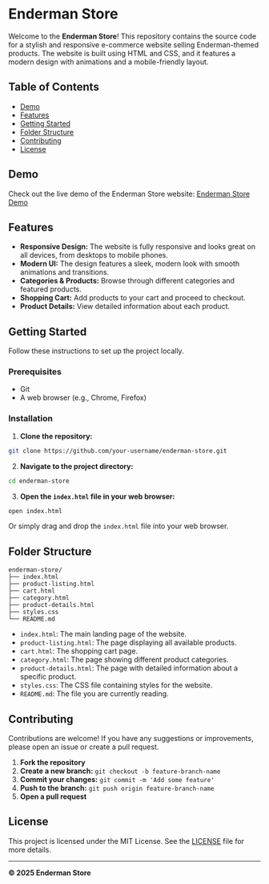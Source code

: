 # Enderman Store

Welcome to the **Enderman Store**! This repository contains the source code for a stylish and responsive e-commerce website selling Enderman-themed products. The website is built using HTML and CSS, and it features a modern design with animations and a mobile-friendly layout.

## Table of Contents

- [Demo](#demo)
- [Features](#features)
- [Getting Started](#getting-started)
- [Folder Structure](#folder-structure)
- [Contributing](#contributing)
- [License](#license)

## Demo

Check out the live demo of the Enderman Store website: [Enderman Store Demo](https://your-live-demo-link.com)

## Features

- **Responsive Design:** The website is fully responsive and looks great on all devices, from desktops to mobile phones.
- **Modern UI:** The design features a sleek, modern look with smooth animations and transitions.
- **Categories & Products:** Browse through different categories and featured products.
- **Shopping Cart:** Add products to your cart and proceed to checkout.
- **Product Details:** View detailed information about each product.

## Getting Started

Follow these instructions to set up the project locally.

### Prerequisites

- Git
- A web browser (e.g., Chrome, Firefox)

### Installation

1. **Clone the repository:**

```sh
git clone https://github.com/your-username/enderman-store.git
```

2. **Navigate to the project directory:**

```sh
cd enderman-store
```

3. **Open the `index.html` file in your web browser:**

```sh
open index.html
```

Or simply drag and drop the `index.html` file into your web browser.

## Folder Structure

```
enderman-store/
├── index.html
├── product-listing.html
├── cart.html
├── category.html
├── product-details.html
├── styles.css
└── README.md
```

- `index.html`: The main landing page of the website.
- `product-listing.html`: The page displaying all available products.
- `cart.html`: The shopping cart page.
- `category.html`: The page showing different product categories.
- `product-details.html`: The page with detailed information about a specific product.
- `styles.css`: The CSS file containing styles for the website.
- `README.md`: The file you are currently reading.

## Contributing

Contributions are welcome! If you have any suggestions or improvements, please open an issue or create a pull request.

1. **Fork the repository**
2. **Create a new branch:** `git checkout -b feature-branch-name`
3. **Commit your changes:** `git commit -m 'Add some feature'`
4. **Push to the branch:** `git push origin feature-branch-name`
5. **Open a pull request**

## License

This project is licensed under the MIT License. See the [LICENSE](LICENSE) file for more details.

---

**&copy; 2025 Enderman Store**

